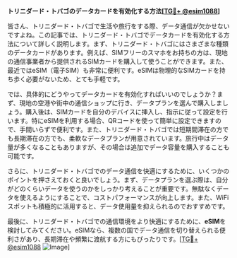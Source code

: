 **トリニダード・トバゴのデータカードを有効化する方法[[TG💪+ @esim1088](https://t.me/s/esim1088)]**

皆さん、トリニダード・トバゴで生活や旅行をする際、データ通信が欠かせないですよね。この記事では、トリニダード・トバゴでデータカードを有効化する方法について詳しく説明します。まず、トリニダード・トバゴにはさまざまな種類のデータカードがあります。例えば、SIMフリーのスマホをお持ちの方は、現地の通信事業者から提供されるSIMカードを購入して使うことができます。また、最近ではeSIM（電子SIM）も非常に便利です。eSIMは物理的なSIMカードを持ち歩く必要がないため、とても手軽です。

では、具体的にどうやってデータカードを有効化すればいいのでしょうか？まず、現地の空港や街中の通信ショップに行き、データプランを選んで購入しましょう。購入後は、SIMカードを自分のデバイスに挿入し、指示に従って設定を行います。特にeSIMを利用する場合、QRコードを使って簡単に設定できますので、手間いらずで便利です。また、トリニダード・トバゴでは短期間滞在の方でも長期滞在の方でも、柔軟なデータプランが用意されています。旅行中はデータ量が多くなることもありますが、その場合は追加でデータ容量を購入することも可能です。

さらに、トリニダード・トバゴでのデータ通信を快適にするために、いくつかのポイントを押さえておくと良いでしょう。まず、データプランを選ぶ際は、自分がどのくらいデータを使うのかをしっかり考えることが重要です。無駄なくデータを使えるようにすることで、コストパフォーマンスが向上します。また、WiFiスポットも積極的に活用すると、データ使用量を抑えられるのでおすすめです。

最後に、トリニダード・トバゴでの通信環境をより快適にするために、**eSIM**を検討してみてください。eSIMなら、複数の国でデータ通信を切り替えられる便利さがあり、長期滞在や頻繁に渡航する方にもぴったりです。[[TG💪+ @esim1088](https://t.me/s/esim1088) ![Image](https://i.postimg.cc/Y0z9fWf4/image.png)]
